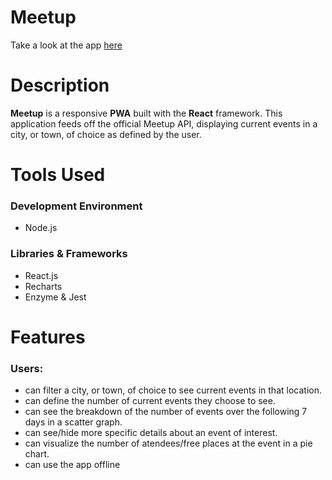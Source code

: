 # Meetup

Take a look at the app [here](https://kevmhughes.github.io/meetup/)

# Description


**Meetup** is a responsive **PWA** built with the **React** framework. This application feeds off the official Meetup API, displaying current events in a city, or town, of choice as defined by the user. 

# Tools Used

### Development Environment
* Node.js

### Libraries & Frameworks
* React.js
* Recharts 
* Enzyme & Jest

# Features

### Users:

* can filter a city, or town, of choice to see current events in that location.
* can define the number of current events they choose to see.
* can see the breakdown of the number of events over the following 7 days in a scatter graph.
* can see/hide more specific details about an event of interest.
* can visualize the number of atendees/free places at the event in a pie chart.
* can use the app offline






